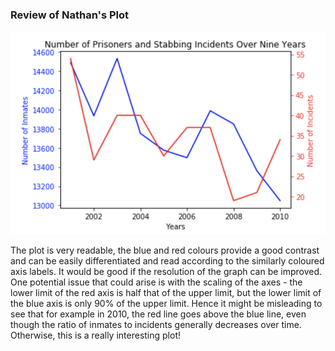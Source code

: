 ### Review of Nathan's Plot

![alt text](nbc270_plot.png)


The plot is very readable, the blue and red colours provide a good contrast and can be easily differentiated and read according to the similarly coloured axis labels. It would be good if the resolution of the graph can be improved. One potential issue that could arise is with the scaling of the axes - the lower limit of the red axis is half that of the upper limit, but the lower limit of the blue axis is only 90% of the upper limit. Hence it might be misleading to see that for example in 2010, the red line goes above the blue line, even though the ratio of inmates to incidents generally decreases over time. Otherwise, this is a really interesting plot!